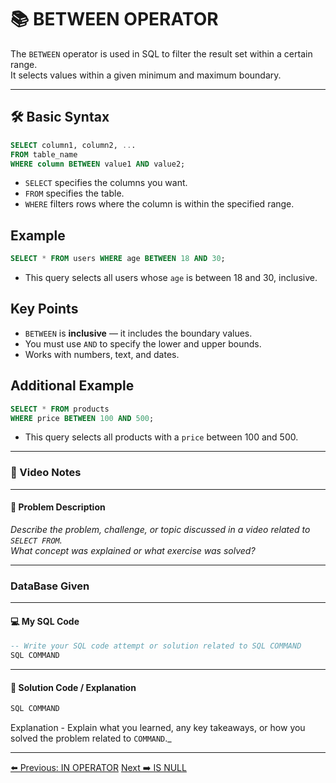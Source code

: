 <!-- markdownlint-disable MD033 -->
<!-- markdownlint-disable MD004 -->

# 📚 BETWEEN OPERATOR

The `BETWEEN` operator is used in SQL to filter the result set within a certain range.  
It selects values within a given minimum and maximum boundary.

---

## 🛠️ Basic Syntax

```sql
SELECT column1, column2, ...
FROM table_name
WHERE column BETWEEN value1 AND value2;
```

- `SELECT` specifies the columns you want.
- `FROM` specifies the table.
- `WHERE` filters rows where the column is within the specified range.

## Example

```sql
SELECT * FROM users WHERE age BETWEEN 18 AND 30;
```

- This query selects all users whose `age` is between 18 and 30, inclusive.

## Key Points

- `BETWEEN` is **inclusive** — it includes the boundary values.
- You must use `AND` to specify the lower and upper bounds.
- Works with numbers, text, and dates.

## Additional Example

```sql
SELECT * FROM products
WHERE price BETWEEN 100 AND 500;
```

- This query selects all products with a `price` between 100 and 500.

---

### 🎥 Video Notes

---

#### 📝 Problem Description

_Describe the problem, challenge, or topic discussed in a video related to `SELECT FROM`._  
_What concept was explained or what exercise was solved?_

---

### DataBase Given

---

#### 💻 My SQL Code

```sql
-- Write your SQL code attempt or solution related to SQL COMMAND
SQL COMMAND
```

---

#### 🧠 Solution Code / Explanation

```sql
SQL COMMAND
```

Explanation - Explain what you learned, any key takeaways, or how you solved the problem related to `COMMAND`._

---

[⬅️ Previous: IN OPERATOR](inoperator.md)   [Next ➡️ IS NULL](isnull.md)
